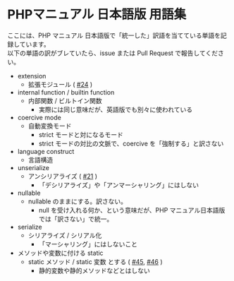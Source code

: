 # PHPマニュアル 日本語版 用語集

ここには、PHP マニュアル 日本語版で「統一した」訳語を当てている単語を記録しています。  
以下の単語の訳がブレていたら、issue または Pull Request で報告してください。

- extension
  * 拡張モジュール ( [#24](https://github.com/php/doc-ja/issues/24) )
- internal function / builtin function
  * 内部関数 / ビルトイン関数
    - 実際には同じ意味だが、英語版でも別々に使われている
- coercive mode
  * 自動変換モード
    - strict モードと対になるモード
    - strict モードの対比の文脈で、coercive を「強制する」と訳さない
- language construct
  * 言語構造
- unserialize
  * アンシリアライズ ( [#21](https://github.com/php/doc-ja/issues/21) )
    - 「デシリアライズ」や「アンマーシャリング」にはしない
- nullable
  * nullable のままにする。訳さない。
    - null を受け入れる何か、という意味だが、PHP マニュアル日本語版では「訳さない」で統一。
- serialize
  * シリアライズ / シリアル化
    - 「マーシャリング」にはしないこと
- メソッドや変数に付ける static
  * static メソッド / static 変数 とする ( [#45](https://github.com/php/doc-ja/issues/45 ), [#46](https://github.com/php/doc-ja/issues/46) )
    - 静的変数や静的メソッドなどとはしない
